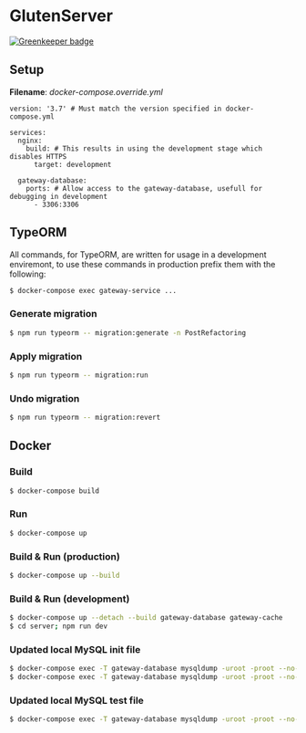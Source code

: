 # GlutenServer

[![Greenkeeper badge](https://badges.greenkeeper.io/DESQOL/GlutenServer.svg)](https://greenkeeper.io/)

## Setup
**Filename**: *docker-compose.override.yml*
```docker
version: '3.7' # Must match the version specified in docker-compose.yml

services:
  nginx:
    build: # This results in using the development stage which disables HTTPS
      target: development

  gateway-database:
    ports: # Allow access to the gateway-database, usefull for debugging in development
      - 3306:3306
```

## TypeORM
All commands, for TypeORM, are written for usage in a development enviremont, to use these commands in production prefix them with the following:
```bash
$ docker-compose exec gateway-service ...
```

### Generate migration
```bash
$ npm run typeorm -- migration:generate -n PostRefactoring
```

### Apply migration
```bash
$ npm run typeorm -- migration:run
```

### Undo migration
```bash
$ npm run typeorm -- migration:revert
```

## Docker

### Build        
```bash
$ docker-compose build
```

### Run
```bash
$ docker-compose up
```

### Build & Run (production)
```bash
$ docker-compose up --build
```

### Build & Run (development)
```bash
$ docker-compose up --detach --build gateway-database gateway-cache
$ cd server; npm run dev
```

### Updated local MySQL init file
```bash
$ docker-compose exec -T gateway-database mysqldump -uroot -proot --no-data --skip-comments --databases gluten > gateway/database/init.sql
$ docker-compose exec -T gateway-database mysqldump -uroot -proot --no-create-info --skip-comments gluten migrations >> gateway/database/init.sql
```

### Updated local MySQL test file
```bash
$ docker-compose exec -T gateway-database mysqldump -uroot -proot --no-create-info --skip-comments gluten --ignore-table=gluten.migrations > gateway/database/test.sql
```
